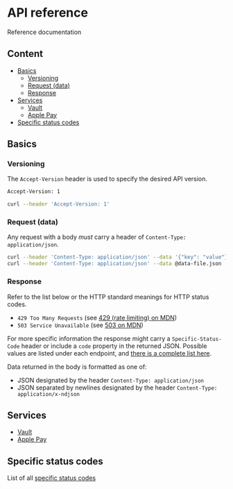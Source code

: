 # API reference

Reference documentation

## Content

- [Basics](#basics)
  - [Versioning](#versioning)
  - [Request (data)](#request-data)
  - [Response](#response)
- [Services](#services)
  - [Vault](./vault)
  - [Apple Pay](./apple-pay)
- [Specific status codes](#specific-status-codes)

## Basics

### Versioning

The `Accept-Version` header is used to specify the desired API version.

```sh
Accept-Version: 1
```

```sh
curl --header 'Accept-Version: 1'
```

### Request (data)

Any request with a body _must_ carry a header of `Content-Type: application/json`.

```sh
curl --header 'Content-Type: application/json' --data '{"key": "value"}'
curl --header 'Content-Type: application/json' --data @data-file.json
```

### Response

Refer to the list below or the HTTP standard meanings for HTTP status codes.

- `429 Too Many Requests` (see [429 (rate limiting) on MDN](https://developer.mozilla.org/en-US/docs/Web/HTTP/Status/429))
- `503 Service Unavailable` (see [503 on MDN](https://developer.mozilla.org/en-US/docs/Web/HTTP/Status/503))

For more specific information the response might carry a
`Specific-Status-Code` header or include a `code` property in the returned
JSON. Possible values are listed under each endpoint, and
[there is a complete list here](status-codes.md).

Data returned in the body is formatted as one of:

- JSON designated by the header `Content-Type: application/json`
- JSON separated by newlines designated by the header `Content-Type: application/x-ndjson`

## Services

- [Vault](./vault.md)
- [Apple Pay](./apple-pay.md)

## Specific status codes

List of all [specific status codes](status-codes.md)
